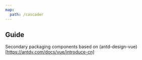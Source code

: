 ```yaml
---
map:
  path: /cascader
---
```


## Guide

Secondary packaging components based on (antd-design-vue)[https://antdv.com/docs/vue/introduce-cn]

